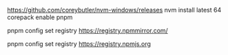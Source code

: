 
https://github.com/coreybutler/nvm-windows/releases
nvm install latest 64
corepack enable pnpm

pnpm config set registry https://registry.npmmirror.com/

pnpm config set registry https://registry.npmjs.org